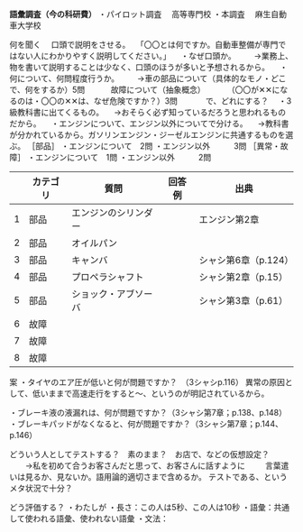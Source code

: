 
**語彙調査（今の科研費）**
・パイロット調査
　高等専門校
・本調査
　麻生自動車大学校

何を聞く
　口頭で説明をさせる。
　「〇〇とは何ですか。自動車整備が専門ではない人にわかりやすく説明してください。」
　・なぜ口頭か。
　　→業務上、物を書いて説明することは少なく、口頭のほうが多いと予想されるから。
　・何について、何問程度行うか。
	　　→車の部品について（具体的なモノ・どこで、何をするか）5問
	　　　故障について（抽象概念）
	　　　（〇〇が✕✕になるのは・〇〇の✕✕は、なぜ危険ですか？）3問
	　　　
で、どれにする？
　・3級教科書に出てくるもの。
	　→おそらく必ず知っているだろうと思われるものだから。
　・エンジンについて、エンジン以外についてで分ける。
	　→教科書が分かれているから。ガソリンエンジン・ジーゼルエンジンに共通するものを選ぶ。
［部品］
	・エンジンについて　2問
	・エンジン以外　　　3問
［異常・故障］
	・エンジンについて　1問
	・エンジン以外　　　2問

|     | カテゴリ | 質問         | 回答例 | 出典            |
| --- | ---- | ---------- | --- | ------------- |
| 1   | 部品   | エンジンのシリンダー |     | エンジン第2章       |
| 2   | 部品   | オイルパン      |     |               |
| 3   | 部品   | キャンバ       |     | シャシ第6章（p.124） |
| 4   | 部品   | プロペラシャフト   |     | シャシ第2章（p.15）  |
| 5   | 部品   | ショック・アブソーバ |     | シャシ第3章（p.61）  |
| 6   | 故障   |            |     |               |
| 7   | 故障   |            |     |               |
| 8   | 故障   |            |     |               |
案
・タイヤのエア圧が低いと何が問題ですか？　（3シャシp.116）
異常の原因として、低いままで高速走行をすると～、というのが明記されているから。

・ブレーキ液の液漏れは、何が問題ですか？（3シャシ第7章；p.138、p.148）
・ブレーキパッドがなくなると、何が問題ですか？（3シャシ第7章；p.144、p.146）






どういう人としてテストする？　素のまま？　お店で、などの仮想設定？
　　→私を初めて合うお客さんだと思って、お客さんに話すように
　　
言葉遣いは見るか、見ないか。語用論的適切さまで含めるか。
テストである、というメタ状況で十分？

どう評価する？
・わたしが
・長さ：この人は5秒、この人は10秒
・語彙：共通して使われる語彙、使われない語彙
・文法：